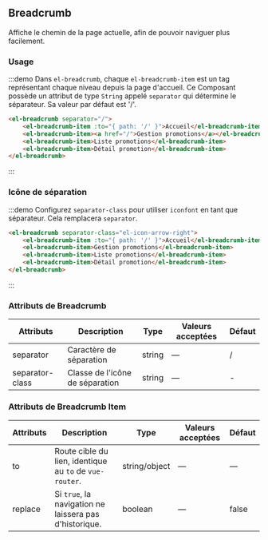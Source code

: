 ## Breadcrumb

Affiche le chemin de la page actuelle, afin de pouvoir naviguer plus facilement.

### Usage

:::demo Dans `el-breadcrumb`, chaque `el-breadcrumb-item` est un tag représentant chaque niveau depuis la page d'accueil. Ce Composant possède un attribut de type `String` appelé `separator` qui détermine le séparateur. Sa valeur par défaut est '/'.

```html
<el-breadcrumb separator="/">
	<el-breadcrumb-item :to="{ path: '/' }">Accueil</el-breadcrumb-item>
	<el-breadcrumb-item><a href="/">Gestion promotions</a></el-breadcrumb-item>
	<el-breadcrumb-item>Liste promotions</el-breadcrumb-item>
	<el-breadcrumb-item>Détail promotion</el-breadcrumb-item>
</el-breadcrumb>
```

:::

### Icône de séparation

:::demo Configurez `separator-class` pour utiliser `iconfont` en tant que séparateur. Cela remplacera `separator`.

```html
<el-breadcrumb separator-class="el-icon-arrow-right">
	<el-breadcrumb-item :to="{ path: '/' }">Accueil</el-breadcrumb-item>
	<el-breadcrumb-item>Gestion promotions</el-breadcrumb-item>
	<el-breadcrumb-item>Liste promotions</el-breadcrumb-item>
	<el-breadcrumb-item>Détail promotion</el-breadcrumb-item>
</el-breadcrumb>
```

:::

### Attributs de Breadcrumb

| Attributs       | Description                     | Type   | Valeurs acceptées | Défaut |
| --------------- | ------------------------------- | ------ | ----------------- | ------ |
| separator       | Caractère de séparation         | string | —                 | /      |
| separator-class | Classe de l'icône de séparation | string | —                 | -      |

### Attributs de Breadcrumb Item

| Attributs | Description                                             | Type          | Valeurs acceptées | Défaut |
| --------- | ------------------------------------------------------- | ------------- | ----------------- | ------ |
| to        | Route cible du lien, identique au `to` de `vue-router`. | string/object | —                 | —      |
| replace   | Si `true`, la navigation ne laissera pas d'historique.  | boolean       | —                 | false  |
